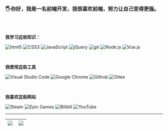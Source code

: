 ### 🖐️你好，我是一名前端开发，我很喜欢前端，努力让自己变得更强。

</br>
</br>

**我学习这些知识：**
<p>
  <img alt="html5" src="https://img.shields.io/badge/HTML5-E34F26?style=for-the-badge&logo=html5&logoColor=white" />
  <img alt="CSS3" src="https://img.shields.io/badge/CSS3-1572B6?style=for-the-badge&logo=CSS3&logoColor=white" />
  <img alt="JavaScript" src="https://img.shields.io/badge/JavaScript-F7DF1E?style=for-the-badge&logo=JavaScript&logoColor=white" />
  <img alt="jQuery" src="https://img.shields.io/badge/jQuery-0769AD?style=for-the-badge&logo=jQuery&logoColor=white" />
  <img alt="git" src="https://img.shields.io/badge/Git-F05032?style=for-the-badge&logo=git&logoColor=white" />
  <img alt="Node.js" src="https://img.shields.io/badge/Node.js-43853d?style=for-the-badge&logo=Node.js&logoColor=white" />
  <img alt="Vue.js" src="https://img.shields.io/badge/Vue.js-4FC08D?style=for-the-badge&logo=Vue.js&logoColor=white" />
</p>

</br>

**我使用这些工具**
<p>
  <img alt="Visual Studio Code" src="https://img.shields.io/badge/Visual Studio Code-007ACC?&style=flat-square&logo=Visual Studio Code&logoColor=white" />
  <img alt="Google Chrome" src="https://img.shields.io/badge/Google Chrome-4285F4?&style=flat-square&logo=Google Chrome&logoColor=white" />
  <img alt="Github" src="https://img.shields.io/badge/GitHub-181717?&style=flat-square&logo=Github&logoColor=white" />
  <img alt="Gitee" src="https://img.shields.io/badge/Gitee-C71D23?&style=flat-square&logo=Gitee&logoColor=white" />
</p>

</br>

**我喜欢这些网站**
<p>
  <img alt="Steam" src="https://img.shields.io/badge/Steam-000000?&style=flat&logo=Steam&logoColor=white" />
  <img alt="Epic Games" src="https://img.shields.io/badge/Epic Games-313131?&style=flat&logo=Epic Games&logoColor=white" />
  <img alt="Bilibili" src="https://img.shields.io/badge/Bilibili-00A1D6?&style=flat&logo=Bilibili&logoColor=white" />
  <img alt="YouTube" src="https://img.shields.io/badge/YouTube-FF0000?&style=flat&logo=YouTube&logoColor=white" />
</p>

<!--START_SECTION:waka--> 
<!--END_SECTION:waka-->

---

| <a href="https://github.com/anuraghazra/github-readme-stats" target="_blank"><img align="left" src="https://github-readme-stats.vercel.app/api?username=Turing-bot&show_icons=true&include_all_commits=true&theme=vue&locale=cn&hide_border=true" /></a> | <a href="https://github.com/anuraghazra/github-readme-stats" target="_blank"><img  src="https://github-readme-stats.vercel.app/api/top-langs/?username=Turing-bot&theme=vue&locale=cn&hide_border=true&layout=compact" /></a> |
| ------------- | ------------- |

